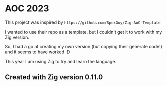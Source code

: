 # AOC 2023

This project was inspired by `https://github.com/SpexGuy/Zig-AoC-Template`

I wanted to use their repo as a template, but I couldn't get it to work with my Zig version.

So, I had a go at creating my own version (but copying their generate code!) and it seems to have worked :D

This year I am using Zig to try and learn the language.

## Created with Zig version 0.11.0
